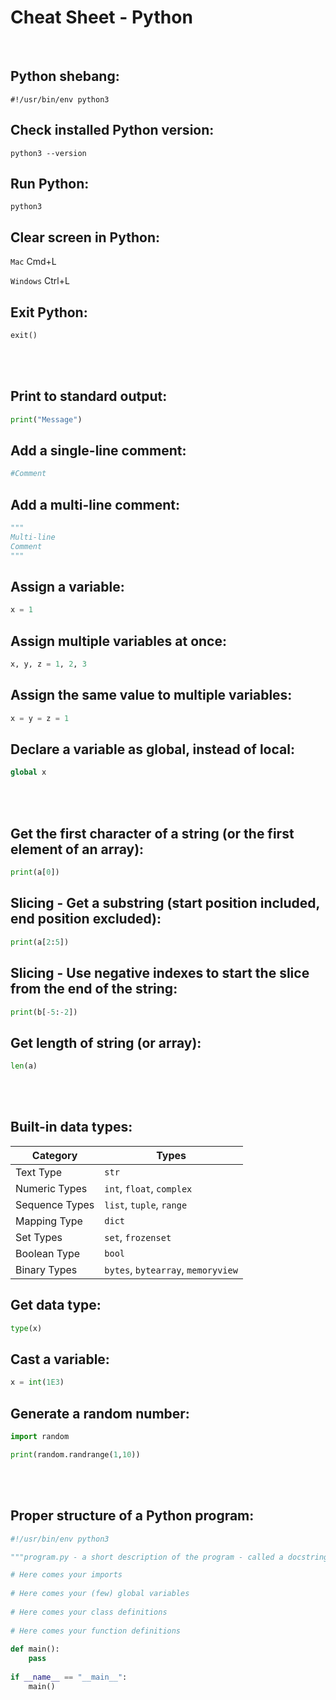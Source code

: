 # Cheat Sheet - Python

<br>

## Python shebang:
```shell
#!/usr/bin/env python3
```

## Check installed Python version:
```shell
python3 --version
```

## Run Python:
```shell
python3
```

## Clear screen in Python:
`Mac` Cmd+L

`Windows` Ctrl+L

## Exit Python:
```python
exit()
```

<br><br>

## Print to standard output:
```python
print("Message")
```

## Add a single-line comment:
```python
#Comment
```

## Add a multi-line comment:
```python
"""
Multi-line
Comment
"""
```

## Assign a variable:
```python
x = 1
```

## Assign multiple variables at once:
```python
x, y, z = 1, 2, 3
```

## Assign the same value to multiple variables:
```python
x = y = z = 1
```

## Declare a variable as global, instead of local:
```python
global x
```

<br><br>

## Get the first character of a string (or the first element of an array):
```python
print(a[0])
```

## Slicing - Get a substring (start position included, end position excluded):
```python
print(a[2:5])
```

## Slicing - Use negative indexes to start the slice from the end of the string:
```python
print(b[-5:-2])
```

## Get length of string (or array):
```python
len(a)
```

<br><br>

## Built-in data types:

| Category       | Types                              |
| -------------- | ---------------------------------- |
| Text Type      | `str`                              |
| Numeric Types  | `int`, `float`, `complex`          |
| Sequence Types | `list`, `tuple`, `range`           |
| Mapping Type   | `dict`                             |
| Set Types      | `set`, `frozenset`                 |
| Boolean Type   | `bool`                             |
| Binary Types   | `bytes`, `bytearray`, `memoryview` |

## Get data type:
```python
type(x)
```

## Cast a variable:
```python
x = int(1E3)
```

## Generate a random number:
```python
import random

print(random.randrange(1,10))
```

<br><br>

## Proper structure of a Python program:
```python
#!/usr/bin/env python3

"""program.py - a short description of the program - called a docstring"""

# Here comes your imports
 
# Here comes your (few) global variables
 
# Here comes your class definitions
 
# Here comes your function definitions
 
def main():
	pass
 
if __name__ == "__main__":
	main()
```

<!--
<br><br>

# OBS: Eventuellt bättre att göra allt i tabellform, så man slipper allt scrollande? Tänk README.md mer som ett lexikon - bättre att skapa exempelskript för att visa mer exakt hur något används!

<br><br>

| Method       | Description                                                   |
| ------------ | ------------------------------------------------------------- |
| len()        | Returns length of a string or array                           |
| strip()      | Removes trailing whitespace                                   |
| lower()      | Returns string in lower-case                                  |
| upper()      | Returns string in upper-case                                  |
| title()      | Returns string in title-case                                  |
| capitalize() | Returns string capitalized                                    |
| replace()    | Replaces a string with another string                         |
| in           | Returns a bool whether substring exists in string             |
| not          | Negation                                                      |
| +            | Addition or string concatenation                              |
| -            | Subtraction                                                   |
| *            | Multiplication                                                |
| /            | Division                                                      |
| **           | Exponentiation                                                |
| \            | Escape character                                              |
| \n           | New line                                                      |
| \t           | Tab                                                           |
| count()      | Returns the number of times a substring appears in a string   |
| endswith()   | Returns a bool whether a string ends with a certain substring |
| find()       | Returns the position of a substring in a string               |
| format()     | Format string                                                 |

<br><br>

# FORTSÄTT HÄR:
https://www.w3schools.com/python/python_strings.asp



Lägg även till lathund för pip3 CLI för att installera Python-moduler!

-->